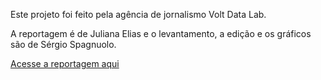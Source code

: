 Este projeto foi feito pela agência de jornalismo Volt Data Lab.

A reportagem é de Juliana Elias e o levantamento, a edição e os gráficos são de Sérgio Spagnuolo. 

[Acesse a reportagem aqui](http://especiais.voltdata.info/t100/#metodologia)
